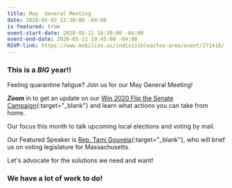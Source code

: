```yaml
---
title: May  General Meeting
date: 2020-05-02 12:30:00 -04:00
is featured: true
event-start-date: 2020-05-11 18:30:00 -04:00
event-end-date: 2020-05-11 19:45:00 -04:00
RSVP-link: https://www.mobilize.us/indivisibleacton-area/event/271418/
---
```


### This is a *BIG* year!!

Feeling quarantine fatigue?  Join us for our May General Meeting!

***Zoom*** in to get an update on our [Win 2020 Flip the Senate Campaign](https://sites.google.com/view/win2020personalmonthlystrategy/home){:target="_blank"} and learn what actions you can take from home.

Our focus this month to talk upcoming local elections and voting by mail.

Our Featured Speaker is [Rep. Tami Gouveia](https://www.reptamigouveia.com){:target="_blank"}, who will brief us on voting legislature for Massachusetts. 

Let's advocate for the solutions we need and want!

### We have a lot of work to do!